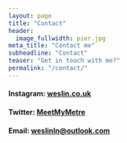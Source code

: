 ```yaml
---
layout: page
title: "Contact"
header:
  image_fullwidth: pier.jpg
meta_title: "Contact me"
subheadline: "Contact"
teaser: "Get in touch with me?"
permalink: "/contact/"
---
```


#### Instagram: [weslin.co.uk](https://www.instagram.com/weslin.co.uk/)<dr/>
#### Twitter: [MeetMyMetre](https://twitter.com/MeetMyMetre)<dr/>
#### Email: weslinln@outlook.com<dr/>
